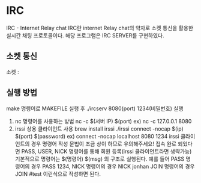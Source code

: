 # IRC 
IRC - Internet Relay chat
IRC란 internet Relay chat의 약자로 소켓 통신을 활용한 실시간 채팅 프로토콜이다.
해당 프로그램은 IRC SERVER를 구현하였다.

## 소켓 통신
소켓 : 

## 실행 방법
make 명령어로 MAKEFILE 실행 후 
./ircserv 8080(port) 1234(비밀번호) 실행
1. nc 명령어를 사용하는 방법
  nc -c $(서버 IP) $(port)
  ex) nc -c 127.0.0.1 8080
2. irssi 상용 클라이언트 사용
   brew install irssi
   ./irssi
   connect -nocap $(ip) $(port) $(password)
   ex) connect -nocap localhost 8080 1234
   irssi 클라이언트의 경우 명령어 작성 문법이 조금 상이 하므로 유의해주세요!
접속 완료 되었다면 
PASS, USER, NICK 명령어를 통해 회원 등록(irssi 클라이언트라면 생략가능)
기본적으로 명령어는 $(명령어) $(msg) 의 구조로 실행된다.
예를 들어 PASS 명령어의 경우 PASS 1234, NICK 명령어의 경우 NICK jonhan
JOIN 명령어의 경우 JOIN #test 이런식으로 작성하면 된다. 
   

